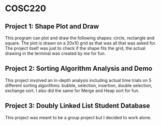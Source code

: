# COSC220

## Project 1: Shape Plot and Draw

This program can plot and draw the following shapes: circle, rectangle and square.  The plot is drawn on a 20x10 grid as that was all that was asked for.  The project itself was just to check if the shape fits the grid, the actual drawing in the terminal was created by me for fun.

## Project 2: Sorting Algorithm Analysis and Demo

This project involved an in-depth analysis including actual time trials on 5 different sorting algorithms: bubble, selection, insertion, double selection, exchange sort.  I also did the same for Merge and Heap sort for fun.

## Project 3: Doubly Linked List Student Database

This project was meant to be a group project but I decided to work alone.
